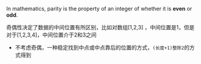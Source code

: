 In mathematics, parity is the property of an integer of whether it is **even** or **odd**. 


奇偶性决定了数据的中间位置有所区别，比如对数组[1,2,3] ，中间位置是1，但是对于[1,2,3,4]，中间位置介于2和3之间
- 不考虑奇偶，一种稳定找到中点或中点靠后的位置的方式，`(长度+1)整除2`的方式得到